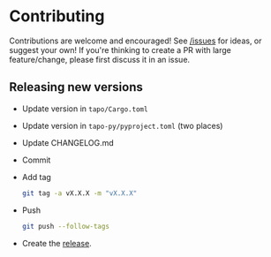 # Contributing

Contributions are welcome and encouraged! See [/issues][issues] for ideas, or suggest your own!
If you're thinking to create a PR with large feature/change, please first discuss it in an issue.

[issues]: https://github.com/mihai-dinculescu/tapo/issues

## Releasing new versions

- Update version in `tapo/Cargo.toml`
- Update version in `tapo-py/pyproject.toml` (two places)
- Update CHANGELOG.md
- Commit
- Add tag

  ```bash
  git tag -a vX.X.X -m "vX.X.X"
  ```

- Push

  ```bash
  git push --follow-tags
  ```

- Create the [release][releases].

[releases]: https://github.com/mihai-dinculescu/tapo/releases
